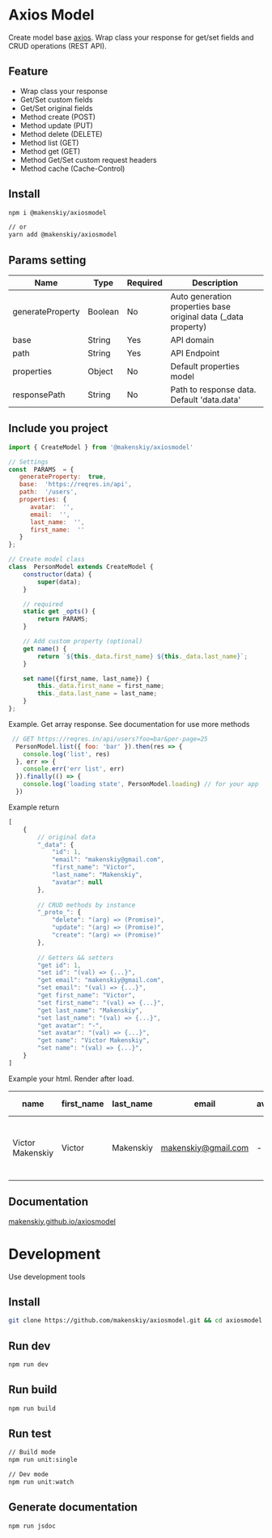 
# Axios Model

Create model base [axios](https://github.com/axios/axios).
Wrap class your response for get/set fields and CRUD operations (REST API).

## Feature

 - Wrap class your response
 - Get/Set custom fields
 - Get/Set original fields
 - Method create (POST)
 - Method update (PUT)
 - Method delete (DELETE)
 - Method list (GET)
 - Method get (GET)
 - Method Get/Set custom request headers
 - Method cache (Cache-Control)

## Install

```bash
npm i @makenskiy/axiosmodel

// or
yarn add @makenskiy/axiosmodel
```

## Params setting

| Name  | Type | Required | Description
| ------------- | ------------- | ------------- | ------------- |
| generateProperty  | Boolean  | No  | Auto generation properties base original data (_data property)  |
| base  | String   | Yes  | API domain  |
| path  | String   | Yes  | API Endpoint  |
| properties  | Object   | No  |  Default properties model |
| responsePath  | String   | No  |  Path to response data. Default 'data.data' |

## Include you project

```js
import { CreateModel } from '@makenskiy/axiosmodel'

// Settings
const  PARAMS  = {
   generateProperty:  true,
   base:  'https://reqres.in/api',
   path:  '/users',
   properties: {
      avatar:  '',
      email:  '',
      last_name:  '',
      first_name:  ''
   }
};

// Create model class
class  PersonModel extends CreateModel {
    constructor(data) {
    	super(data);
    }

    // required
    static get _opts() {
    	return PARAMS;
    }

    // Add custom property (optional)
    get name() {
    	return `${this._data.first_name} ${this._data.last_name}`;
    }

    set name({first_name, last_name}) {
		this._data.first_name = first_name;
		this._data.last_name = last_name;
	}
};
```

Example. Get array response. See documentation for use more methods

```js
 // GET https://reqres.in/api/users?foo=bar&per-page=25
  PersonModel.list({ foo: 'bar' }).then(res => {
    console.log('list', res)
  }, err => {
    console.err('err list', err)
  }).finally(() => {
    console.log('loading state', PersonModel.loading) // for your app
  })
```

Example return
```js
[
    {
        // original data
        "_data": {
            "id": 1,
            "email": "makenskiy@gmail.com",
            "first_name": "Victor",
            "last_name": "Makenskiy",
            "avatar": null
        },
        
        // CRUD methods by instance
        "_proto_": {
            "delete": "(arg) => (Promise)",
            "update": "(arg) => (Promise)",
            "create": "(arg) => (Promise)"
        },
        
        // Getters && setters
        "get id": 1,
        "set id": "(val) => {...}",
        "get email": "makenskiy@gmail.com",
        "set email": "(val) => {...}",
        "get first_name": "Victor",
        "set first_name": "(val) => {...}",
        "get last_name": "Makenskiy",
        "set last_name": "(val) => {...}",
        "get avatar": "-",
        "set avatar": "(val) => {...}",
        "get name": "Victor Makenskiy",
        "set name": "(val) => {...}",
    }
]
```

Example your html. Render after load.

| name  | first_name | last_name | email | avatar | edit button | delete button | add button |
| ------------- | ------------- | ------------- | ------------- | ------------- | ------------- | ------------- | ------------- |
| Victor Makenskiy  | Victor  | Makenskiy  | makenskiy@gmail.com  |  -  | call update()  | call delete()  | create new empty instance && call create()  |


## Documentation

[makenskiy.github.io/axiosmodel](https://makenskiy.github.io/axiosmodel/)

# Development

Use development tools

## Install

```bash
git clone https://github.com/makenskiy/axiosmodel.git && cd axiosmodel && npm i
```

## Run dev
```bash
npm run dev
```

## Run build
```bash
npm run build
```

## Run test
```bash
// Build mode
npm run unit:single

// Dev mode
npm run unit:watch
```

## Generate documentation
```bash
npm run jsdoc
```

